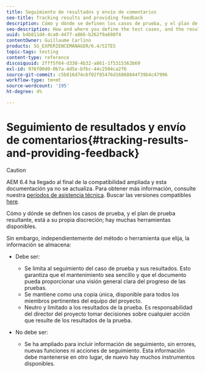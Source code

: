 ```yaml
---
title: Seguimiento de resultados y envío de comentarios
seo-title: Tracking results and providing feedback
description: Cómo y dónde se definen los casos de prueba, y el plan de prueba resultante, está a su discreción
seo-description: How and where you define the test cases, and the resulting test plan, is at your own discretion
uuid: b4b811d4-4ca0-4477-a866-b262f9a698f4
contentOwner: Guillaume Carlino
products: SG_EXPERIENCEMANAGER/6.4/SITES
topic-tags: testing
content-type: reference
discoiquuid: 2fff5f64-d330-4b32-a861-1f5315363b69
exl-id: 976f00d0-0b7a-4d5e-bfbc-44c2504ca2f6
source-git-commit: c5b816d74c6f02f85476d16868844f39b4c47996
workflow-type: tm+mt
source-wordcount: '195'
ht-degree: 4%

---
```


# Seguimiento de resultados y envío de comentarios{#tracking-results-and-providing-feedback}

>[!CAUTION]
>
>AEM 6.4 ha llegado al final de la compatibilidad ampliada y esta documentación ya no se actualiza. Para obtener más información, consulte nuestra [períodos de asistencia técnica](https://helpx.adobe.com/es/support/programs/eol-matrix.html). Buscar las versiones compatibles [here](https://experienceleague.adobe.com/docs/).

Cómo y dónde se definen los casos de prueba, y el plan de prueba resultante, está a su propia discreción; hay muchas herramientas disponibles.

Sin embargo, independientemente del método o herramienta que elija, la información se almacena:

* Debe ser:

   * Se limita al seguimiento del caso de prueba y sus resultados. Esto garantiza que el mantenimiento sea sencillo y que el documento pueda proporcionar una visión general clara del progreso de las pruebas.
   * Se mantiene como una copia única, disponible para todos los miembros pertinentes del equipo del proyecto.
   * Neutro y limitado a los resultados de la prueba. Es responsabilidad del director del proyecto tomar decisiones sobre cualquier acción que resulte de los resultados de la prueba.

* No debe ser:

   * Se ha ampliado para incluir información de seguimiento, sin errores, nuevas funciones ni acciones de seguimiento. Esta información debe mantenerse en otro lugar, de nuevo hay muchos instrumentos disponibles.
